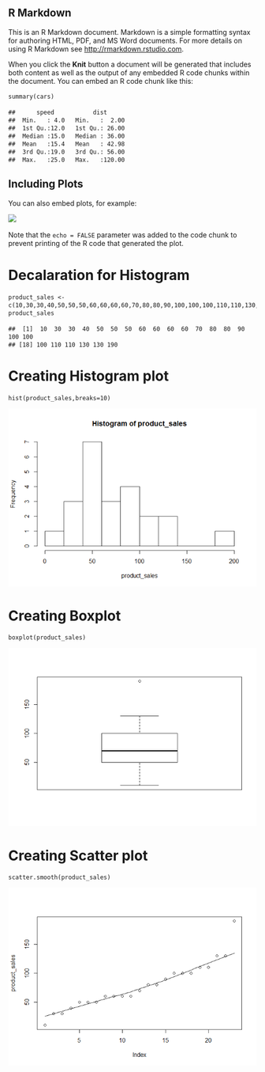 R Markdown
----------

This is an R Markdown document. Markdown is a simple formatting syntax
for authoring HTML, PDF, and MS Word documents. For more details on
using R Markdown see <http://rmarkdown.rstudio.com>.

When you click the **Knit** button a document will be generated that
includes both content as well as the output of any embedded R code
chunks within the document. You can embed an R code chunk like this:

    summary(cars)

    ##      speed           dist       
    ##  Min.   : 4.0   Min.   :  2.00  
    ##  1st Qu.:12.0   1st Qu.: 26.00  
    ##  Median :15.0   Median : 36.00  
    ##  Mean   :15.4   Mean   : 42.98  
    ##  3rd Qu.:19.0   3rd Qu.: 56.00  
    ##  Max.   :25.0   Max.   :120.00

Including Plots
---------------

You can also embed plots, for example:

![](.pressure-1.png)

Note that the `echo = FALSE` parameter was added to the code chunk to
prevent printing of the R code that generated the plot.

Decalaration for Histogram
==========================

    product_sales <- c(10,30,30,40,50,50,50,60,60,60,60,70,80,80,90,100,100,100,110,110,130,130,190)
    product_sales

    ##  [1]  10  30  30  40  50  50  50  60  60  60  60  70  80  80  90 100 100
    ## [18] 100 110 110 130 130 190

Creating Histogram plot
=======================

    hist(product_sales,breaks=10)

![](.unnamed-chunk-2-1.png)

Creating Boxplot
================

    boxplot(product_sales)

![](.unnamed-chunk-3-1.png)

Creating Scatter plot
=====================

    scatter.smooth(product_sales)

![](.unnamed-chunk-4-1.png)
